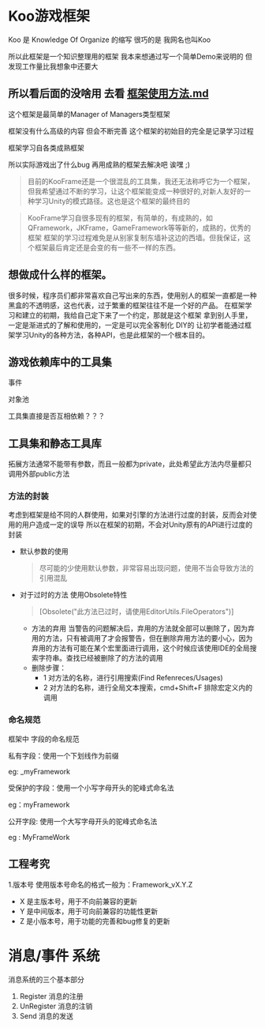 ﻿# Koo游戏框架

Koo 是 Knowledge Of Organize 的缩写 很巧的是 我网名也叫Koo 

所以此框架是一个知识整理用的框架
我本来想通过写一个简单Demo来说明的 但发现工作量比我想象中还要大 

## **所以看后面的没啥用 去看 [框架使用方法.md](Assets/KooFrame/框架使用方法.md)**



这个框架是最简单的Manager of Managers类型框架

框架没有什么高级的内容 但会不断完善 这个框架的初始目的完全是记录学习过程

框架学习自各类成熟框架

所以实际游戏出了什么bug 再用成熟的框架去解决吧 诶嘿 ;)

>目前的KooFrame还是一个很混乱的工具集，我还无法称呼它为一个框架，但我希望通过不断的学习，让这个框架能变成一种很好的,对新人友好的一种学习Unity的模式路径。这也是这个框架的最终目的  

> KooFrame学习自很多现有的框架，有简单的，有成熟的，如QFramework，JKFrame，GameFramework等等新的，成熟的，优秀的框架 框架的学习过程难免是从别家复制东墙补这边的西墙。但我保证，这个框架最后肯定还是会变的有一些不一样的东西。

## 想做成什么样的框架。
  很多时候，程序员们都非常喜欢自己写出来的东西，使用别人的框架一直都是一种黑盒的不透明感，这也代表，过于繁重的框架往往不是一个好的产品。
  在框架学习和建立的初期，我给自己定下来了一个约定，那就是这个框架 拿到别人手里，一定是渐进式的了解和使用的，一定是可以完全客制化 DIY的
  让初学者能通过框架学习Unity的各种方法，各种API，也是此框架的一个根本目的。

## 游戏依赖库中的工具集

  事件


  对象池  



  工具集直接是否互相依赖？？？


## 工具集和静态工具库


拓展方法通常不能带有参数，而且一般都为private，此处希望此方法内尽量都只调用外部public方法

### 方法的封装
考虑到框架是给不同的人群使用，如果对引擎的方法进行过度的封装，反而会对使用的用户造成一定的误导
所以在框架的初期，不会对Unity原有的API进行过度的封装

* 默认参数的使用
    
    > 尽可能的少使用默认参数，非常容易出现问题，使用不当会导致方法的引用混乱
    
* 对于过时的方法 使用Obsolete特性
  > [Obsolete("此方法已过时，请使用EditorUtils.FileOperators")]
  * 方法的弃用 当警告的问题解决后，弃用的方法就全部可以删除了，因为弃用的方法，只有被调用了才会报警告，但在删除弃用方法的要小心，因为弃用的方法有可能在某个宏里面进行调用，这个时候应该使用IDE的全局搜索字符串。查找已经被删除了的方法的调用
  * 删除步骤：
    * 1 对方法的名称，进行引用搜索(Find Refenreces/Usages)
    * 2 对方法的名称，进行全局文本搜索，cmd+Shift+F 排除宏定义内的调用





###  命名规范

框架中 字段的命名规范

私有字段：使用一个下划线作为前缀 

eg:  _myFramework

受保护的字段：使用一个小写字母开头的驼峰式命名法

eg：myFramework

公开字段: 使用一个大写字母开头的驼峰式命名法

eg : MyFrameWork



## 工程考究

1.版本号
使用版本号命名的格式一般为：Framework_vX.Y.Z

* X 是主版本号，用于不向前兼容的更新
* Y 是中间版本，用于可向前兼容的功能性更新
* Z 是小版本号，用于功能的完善和bug修复的更新




# 消息/事件 系统

消息系统的三个基本部分

1. Register   消息的注册
2. UnRegister 消息的注销
3. Send       消息的发送   
